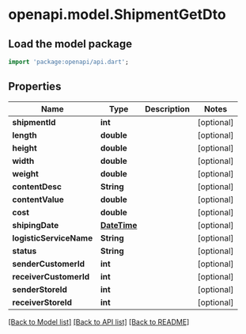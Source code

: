 # openapi.model.ShipmentGetDto

## Load the model package
```dart
import 'package:openapi/api.dart';
```

## Properties
Name | Type | Description | Notes
------------ | ------------- | ------------- | -------------
**shipmentId** | **int** |  | [optional] 
**length** | **double** |  | [optional] 
**height** | **double** |  | [optional] 
**width** | **double** |  | [optional] 
**weight** | **double** |  | [optional] 
**contentDesc** | **String** |  | [optional] 
**contentValue** | **double** |  | [optional] 
**cost** | **double** |  | [optional] 
**shipingDate** | [**DateTime**](DateTime.md) |  | [optional] 
**logisticServiceName** | **String** |  | [optional] 
**status** | **String** |  | [optional] 
**senderCustomerId** | **int** |  | [optional] 
**receiverCustomerId** | **int** |  | [optional] 
**senderStoreId** | **int** |  | [optional] 
**receiverStoreId** | **int** |  | [optional] 

[[Back to Model list]](../README.md#documentation-for-models) [[Back to API list]](../README.md#documentation-for-api-endpoints) [[Back to README]](../README.md)


